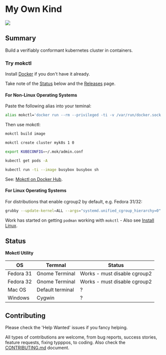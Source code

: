# My Own Kind

![](docs/images/mokctl-demo.gif)

## Summary

Build a verifiably conformant kubernetes cluster in containers.

### Try mokctl

Install [Docker](https://docs.docker.com/get-docker/) if you don't have it already.

Take note of the [Status](#status) below and the [Releases](https://github.com/mclarkson/my-own-kind/releases) page.

#### For Non-Linux Operating Systems

Paste the following alias into your teminal:

```bash
alias mokctl='docker run --rm --privileged -ti -v /var/run/docker.sock:/var/run/docker.sock -v ~/.mok/:/root/.mok/ -e TERM=xterm-256color mclarkson/mokctl'
```

Then use mokctl:

```bash
mokctl build image

mokctl create cluster myk8s 1 0

export KUBECONFIG=~/.mok/admin.conf

kubectl get pods -A

kubectl run -ti --image busybox busybox sh
```

See: [Mokctl on Docker Hub](https://hub.docker.com/r/mclarkson/mokctl).

#### For Linux Operating Systems

For distributions that enable cgroup2 by default, e.g. Fedora 31/32:

```bash
grubby --update-kernel=ALL --args="systemd.unified_cgroup_hierarchy=0"
```

Work has started on getting `podman` working with `mokctl` - Also see [Install Linux](/docs/install-linux.md).

## Status

**Mokctl Utility**

| OS        | Termnal          | Status                       |
| --------- | ---------------- | ---------------------------- |
| Fedora 31 | Gnome Terminal   | Works - must disable cgroup2 |
| Fedora 32 | Gnome Terminal   | Works - must disable cgroup2 |
| Mac OS    | Default terminal | ?                            |
| Windows   | Cygwin           | ?                            |

## Contributing

Please check the 'Help Wanted' issues if you fancy helping.

All types of contributions are welcome, from bug reports, success stories, feature requests, fixing typppos, to coding. Also check the [CONTRIBUTING.md](/CONTRIBUTING.md) document.
